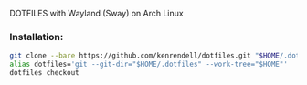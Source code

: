 DOTFILES with Wayland (Sway) on Arch Linux

### Installation:
``` sh
git clone --bare https://github.com/kenrendell/dotfiles.git "$HOME/.dotfiles"  
alias dotfiles='git --git-dir="$HOME/.dotfiles" --work-tree="$HOME"'  
dotfiles checkout
```
